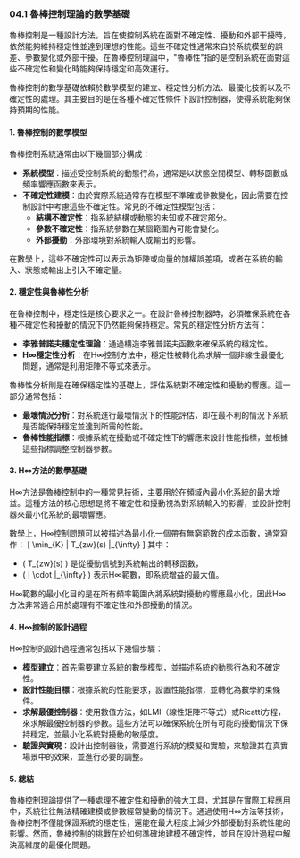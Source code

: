 ### 04.1 魯棒控制理論的數學基礎

魯棒控制是一種設計方法，旨在使控制系統在面對不確定性、擾動和外部干擾時，依然能夠維持穩定性並達到理想的性能。這些不確定性通常來自於系統模型的誤差、參數變化或外部干擾。在魯棒控制理論中，"魯棒性"指的是控制系統在面對這些不確定性和變化時能夠保持穩定和高效運行。

魯棒控制的數學基礎依賴於數學模型的建立、穩定性分析方法、最優化技術以及不確定性的處理。其主要目的是在各種不確定性條件下設計控制器，使得系統能夠保持預期的性能。

#### 1. 魯棒控制的數學模型

魯棒控制系統通常由以下幾個部分構成：
- **系統模型**：描述受控制系統的動態行為，通常是以狀態空間模型、轉移函數或頻率響應函數來表示。
- **不確定性建模**：由於實際系統通常存在模型不準確或參數變化，因此需要在控制設計中考慮這些不確定性。常見的不確定性模型包括：
  - **結構不確定性**：指系統結構或動態的未知或不確定部分。
  - **參數不確定性**：指系統參數在某個範圍內可能會變化。
  - **外部擾動**：外部環境對系統輸入或輸出的影響。

在數學上，這些不確定性可以表示為矩陣或向量的加權誤差項，或者在系統的輸入、狀態或輸出上引入不確定量。

#### 2. 穩定性與魯棒性分析

在魯棒控制中，穩定性是核心要求之一。在設計魯棒控制器時，必須確保系統在各種不確定性和擾動的情況下仍然能夠保持穩定。常見的穩定性分析方法有：
- **李雅普諾夫穩定性理論**：通過構造李雅普諾夫函數來確保系統的穩定性。
- **H∞穩定性分析**：在H∞控制方法中，穩定性被轉化為求解一個非線性最優化問題，通常是利用矩陣不等式來表示。

魯棒性分析則是在確保穩定性的基礎上，評估系統對不確定性和擾動的響應。這一部分通常包括：
- **最壞情況分析**：對系統進行最壞情況下的性能評估，即在最不利的情況下系統是否能保持穩定並達到所需的性能。
- **魯棒性能指標**：根據系統在擾動或不確定性下的響應來設計性能指標，並根據這些指標調整控制器參數。

#### 3. H∞方法的數學基礎

H∞方法是魯棒控制中的一種常見技術，主要用於在頻域內最小化系統的最大增益。這種方法的核心思想是將不確定性和擾動視為對系統輸入的影響，並設計控制器來最小化系統的最壞響應。

數學上，H∞控制問題可以被描述為最小化一個帶有無窮範數的成本函數，通常寫作：
\[
\min_{K} \| T_{zw}(s) \|_{\infty}
\]
其中：
- \( T_{zw}(s) \) 是從擾動信號到系統輸出的轉移函數，
- \( \| \cdot \|_{\infty} \) 表示H∞範數，即系統增益的最大值。

H∞範數的最小化目的是在所有頻率範圍內將系統對擾動的響應最小化，因此H∞方法非常適合用於處理有不確定性和外部擾動的情況。

#### 4. H∞控制的設計過程

H∞控制的設計過程通常包括以下幾個步驟：
- **模型建立**：首先需要建立系統的數學模型，並描述系統的動態行為和不確定性。
- **設計性能目標**：根據系統的性能要求，設置性能指標，並轉化為數學約束條件。
- **求解最優控制器**：使用數值方法，如LMI（線性矩陣不等式）或Ricatti方程，來求解最優控制器的參數。這些方法可以確保系統在所有可能的擾動情況下保持穩定，並最小化系統對擾動的敏感度。
- **驗證與實現**：設計出控制器後，需要進行系統的模擬和實驗，來驗證其在真實場景中的效果，並進行必要的調整。

#### 5. 總結

魯棒控制理論提供了一種處理不確定性和擾動的強大工具，尤其是在實際工程應用中，系統往往無法精確建模或參數經常變動的情況下。通過使用H∞方法等技術，魯棒控制不僅能保證系統的穩定性，還能在最大程度上減少外部擾動對系統性能的影響。然而，魯棒控制的挑戰在於如何準確地建模不確定性，並且在設計過程中解決高維度的最優化問題。